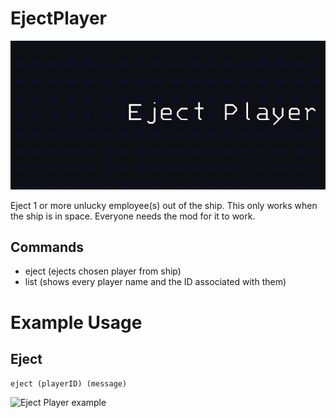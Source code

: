 # EjectPlayer

<img src=".\assets\ejectPlayer.png" alt="Eject Player Screenshot">

Eject 1 or more unlucky employee(s) out of the ship. This only works when the ship is in space. 
Everyone needs the mod for it to work.


## Commands

- eject (ejects chosen player from ship)
- list (shows every player name and the ID associated with them)

# Example Usage

## Eject

`eject (playerID) (message)`

<img src=".\assets\ejectClip.gif" alt="Eject Player example">


